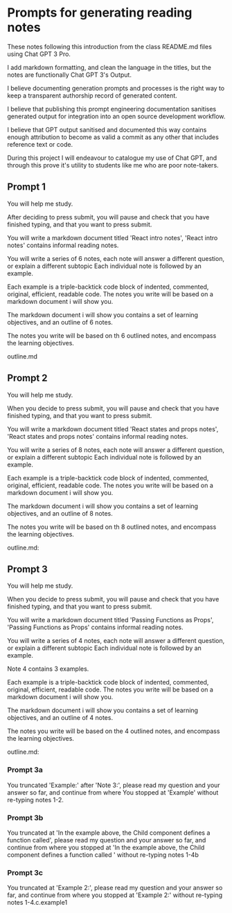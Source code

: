 # Prompts for generating reading notes

These notes following this introduction from the class README.md files using Chat GPT 3 Pro.

I add markdown formatting, and clean the language in the titles, but the notes are functionally Chat GPT 3's Output.

I believe documenting generation prompts and processes is the right way to keep a transparent authorship record of generated content.

I believe that publishing this prompt engineering documentation sanitises generated output for integration into an open source development workflow.

I believe that GPT output sanitised and documented this way contains enough attribution to become as valid a commit as any other that includes reference text or code.

During this project I will endeavour to catalogue my use of Chat GPT, and through this prove it's utility to students like me who are poor note-takers.

## Prompt 1

You will help me study.

After deciding to press submit, you will pause and check that you have finished typing, and that you want to press submit.

You will write a markdown document titled 'React intro notes',
'React intro notes' contains informal reading notes.

You will write a series of 6 notes, each note will answer a different question, or explain a different subtopic
Each individual note is followed by an example.

Each example is a triple-backtick code block of indented, commented, original, efficient, readable code.
The notes you write will be based on a markdown document i will show you.

The markdown document i will show you contains a set of learning objectives, and an outline of 6 notes.

The notes you write will be based on th 6 outlined notes, and encompass the learning objectives.

outline.md

## Prompt 2

You will help me study.

When you decide to press submit, you will pause and check that you have finished typing, and that you want to press submit.

You will write a markdown document titled 'React states and props notes', 'React states and props notes' contains informal reading notes.

You will write a series of 8 notes, each note will answer a different question, or explain a different subtopic Each individual note is followed by an example.

Each example is a triple-backtick code block of indented, commented, original, efficient, readable code.
The notes you write will be based on a markdown document i will show you.

The markdown document i will show you contains a set of learning objectives, and an outline of 8 notes.

The notes you write will be based on th 8 outlined notes, and encompass the learning objectives.

outline.md:

## Prompt 3

You will help me study.

When you decide to press submit, you will pause and check that you have finished typing, and that you want to press submit.

You will write a markdown document titled 'Passing Functions as Props', 'Passing Functions as Props' contains informal reading notes.

You will write a series of 4 notes, each note will answer a different question, or explain a different subtopic Each individual note is followed by an example.

Note 4 contains 3 examples.

Each example is a triple-backtick code block of indented, commented, original, efficient, readable code.
The notes you write will be based on a markdown document i will show you.

The markdown document i will show you contains a set of learning objectives, and an outline of 4 notes.

The notes you write will be based on the 4 outlined notes, and encompass the learning objectives.

outline.md:

### Prompt 3a

You truncated 'Example:' after 'Note 3:', please read my question and your answer so far, and continue from where You stopped at 'Example' without re-typing notes 1-2.

### Prompt 3b

You truncated at 'In the example above, the Child component defines a function called', please read my question and your answer so far, and continue from where you stopped at 'In the example above, the Child component defines a function called ' without re-typing notes 1-4b

### Prompt 3c

You truncated at 'Example 2:', please read my question and your answer so far, and continue from where you stopped at 'Example 2:' without re-typing notes 1-4.c.example1
